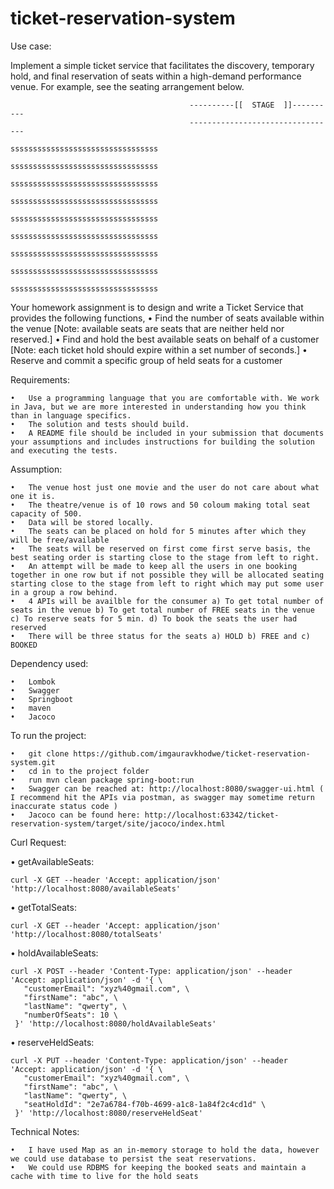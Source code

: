 # ticket-reservation-system
Use case:

Implement a simple ticket service that facilitates the discovery, temporary hold, and final reservation of seats within a high-demand performance venue.
For example, see the seating arrangement below.
 
                                            ----------[[  STAGE  ]]----------
                                            ---------------------------------
                                            sssssssssssssssssssssssssssssssss
                                            sssssssssssssssssssssssssssssssss
                                            sssssssssssssssssssssssssssssssss
                                            sssssssssssssssssssssssssssssssss
                                            sssssssssssssssssssssssssssssssss
                                            sssssssssssssssssssssssssssssssss
                                            sssssssssssssssssssssssssssssssss
                                            sssssssssssssssssssssssssssssssss
                                            sssssssssssssssssssssssssssssssss
 

Your homework assignment is to design and write a Ticket Service that provides the following functions,
•	Find the number of seats available within the venue [Note: available seats are seats that are neither held nor reserved.]
•	Find and hold the best available seats on behalf of a customer [Note: each ticket hold should expire within a set number of seconds.]
•	Reserve and commit a specific group of held seats for a customer
 
Requirements:
```
•	Use a programming language that you are comfortable with. We work in Java, but we are more interested in understanding how you think than in language specifics.
•	The solution and tests should build.
•	A README file should be included in your submission that documents your assumptions and includes instructions for building the solution and executing the tests.
```
Assumption:
```
•	The venue host just one movie and the user do not care about what one it is.
•	The theatre/venue is of 10 rows and 50 coloum making total seat capacity of 500.
•	Data will be stored locally.
•	The seats can be placed on hold for 5 minutes after which they will be free/available
•	The seats will be reserved on first come first serve basis, the best seating order is starting close to the stage from left to right.
•	An attempt will be made to keep all the users in one booking together in one row but if not possible they will be allocated seating starting close to the stage from left to right which may put some user in a group a row behind.
•	4 APIs will be availble for the consumer a) To get total number of seats in the venue b) To get total number of FREE seats in the venue c) To reserve seats for 5 min. d) To book the seats the user had reserved
•	There will be three status for the seats a) HOLD b) FREE and c) BOOKED
```
Dependency used:
```
•	Lombok
•	Swagger
•	Springboot
•	maven
•	Jacoco
```
To run the project:
```
•	git clone https://github.com/imgauravkhodwe/ticket-reservation-system.git
•	cd in to the project folder
•	run mvn clean package spring-boot:run
•	Swagger can be reached at: http://localhost:8080/swagger-ui.html ( I recommend hit the APIs via postman, as swagger may sometime return inaccurate status code )
•	Jacoco can be found here: http://localhost:63342/ticket-reservation-system/target/site/jacoco/index.html
```
Curl Request:

•	getAvailableSeats: 
```
curl -X GET --header 'Accept: application/json' 'http://localhost:8080/availableSeats'
```
•	getTotalSeats: 
```
curl -X GET --header 'Accept: application/json' 'http://localhost:8080/totalSeats'
```
•	holdAvailableSeats: 
```
curl -X POST --header 'Content-Type: application/json' --header 'Accept: application/json' -d '{ \ 
   "customerEmail": "xyz%40gmail.com", \ 
   "firstName": "abc", \ 
   "lastName": "qwerty", \ 
   "numberOfSeats": 10 \ 
 }' 'http://localhost:8080/holdAvailableSeats'
 ```
 
•	reserveHeldSeats:
```
curl -X PUT --header 'Content-Type: application/json' --header 'Accept: application/json' -d '{ \ 
   "customerEmail": "xyz%40gmail.com", \ 
   "firstName": "abc", \ 
   "lastName": "qwerty", \ 
   "seatHoldId": "2e7a6784-f70b-4699-a1c8-1a84f2c4cd1d" \ 
 }' 'http://localhost:8080/reserveHeldSeat'
 ```
 
Technical Notes:
```
•	I have used Map as an in-memory storage to hold the data, however we could use database to persist the seat reservations. 
•	We could use RDBMS for keeping the booked seats and maintain a cache with time to live for the hold seats
```

